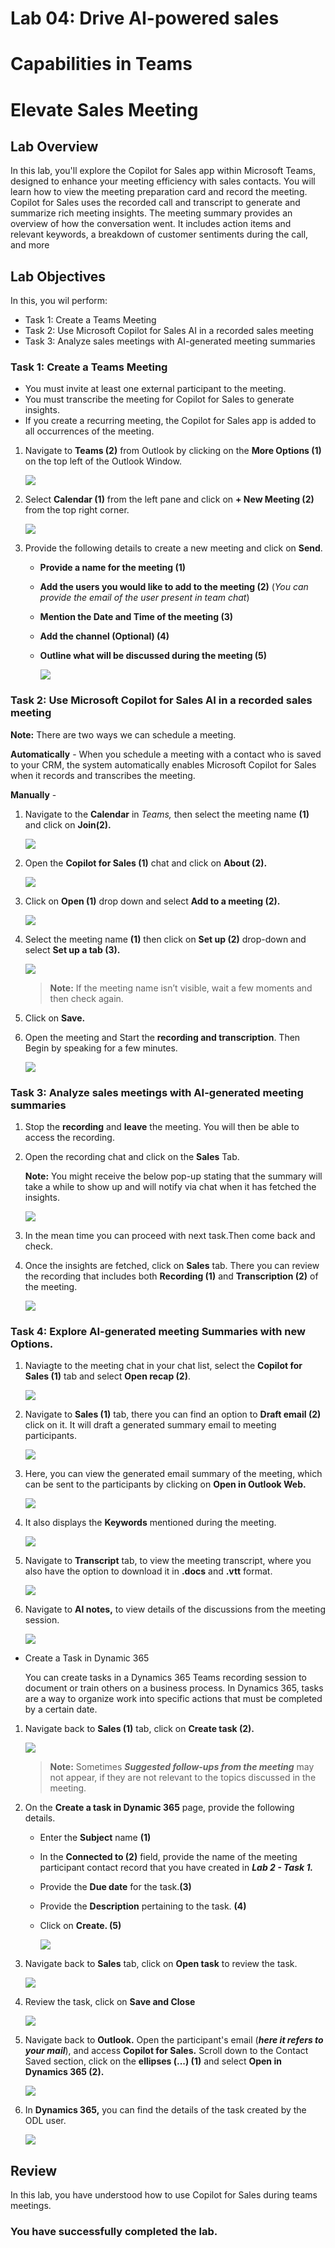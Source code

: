 # Lab 04: Drive AI-powered sales
# Capabilities in Teams 

# Elevate Sales Meeting 

## Lab Overview

In this lab, you'll explore the Copilot for Sales app within Microsoft Teams, designed to enhance your meeting efficiency with sales contacts. You will learn how to view the meeting preparation card and record the meeting. Copilot for Sales uses the recorded call and transcript to generate and summarize rich meeting insights. The meeting summary provides an overview of how the conversation went. It includes action items and relevant keywords, a breakdown of customer sentiments during the call, and more

## Lab Objectives

In this, you wil perform:

- Task 1: Create a Teams Meeting
- Task 2: Use Microsoft Copilot for Sales AI in a recorded sales meeting 
- Task 3: Analyze sales meetings with AI-generated meeting summaries

### Task 1: Create a Teams Meeting

- You must invite at least one external participant to the meeting.
- You must transcribe the meeting for Copilot for Sales to generate insights.
- If you create a recurring meeting, the Copilot for Sales app is added to all occurrences of the meeting.

1. Navigate to **Teams (2)** from Outlook by clicking on the **More Options (1)** on the top left of the Outlook Window.

   ![](../media/dc18.png)

1. Select **Calendar (1)** from the left pane and click on **+ New Meeting (2)** from the top right corner.

   ![](../media/dc4-1.png)

1. Provide the following details to create a new meeting and click on **Send**.

      - **Provide a name for the meeting (1)**
      - **Add the users you would like to add to the meeting  (2)** (*You can provide the email of the user present in team chat*)
      - **Mention the Date and Time of the meeting (3)**
      - **Add the channel (Optional) (4)**
      - **Outline what will be discussed during the meeting (5)**

           ![](../media/details.png)

### Task 2: Use Microsoft Copilot for Sales AI in a recorded sales meeting 

**Note:** There are two ways we can schedule a meeting.

**Automatically** - When you schedule a meeting with a contact who is saved to your CRM, the system automatically enables Microsoft Copilot for Sales when it records and transcribes the meeting.

**Manually** - 

1. Navigate to the **Calendar** in *Teams,*  then select the meeting name **(1)** and click on **Join(2).** 

   ![](../media/dc19.png)

1. Open the **Copilot for Sales (1)** chat and click on **About (2).**

   ![](../media/dc23.png)

1. Click on **Open (1)** drop down and select **Add to a meeting (2).**  

   ![](../media/dc37.png)

1. Select the meeting name **(1)** then click on **Set up (2)** drop-down and select **Set up a tab (3).**

   ![](../media/dc21.png)

    >**Note:** If the meeting name isn’t visible, wait a few moments and then check again.

1. Click on **Save.** 

1. Open the meeting and Start the **recording and transcription**. Then Begin by speaking for a few minutes.

   ![](../media/4-10.png)

### Task 3: Analyze sales meetings with AI-generated meeting summaries

1. Stop the **recording** and **leave** the meeting. You will then be able to access the recording.

1. Open the recording chat and click on the **Sales** Tab.

      **Note:** You might receive the below pop-up stating that the summary will take a while to show up and will notify via chat when it has fetched the insights.

   ![](../media/dc75.png)

1. In the mean time you can proceed with next task.Then come back and check.   

1. Once the insights are fetched, click on **Sales** tab. There you can review the recording that includes both **Recording (1)** and **Transcription (2)** of the meeting.

   ![](../media/dc49.png)

### Task 4: Explore AI-generated meeting Summaries with new Options.

1. Naviagte to the meeting chat in your chat list, select the **Copilot for Sales (1)** tab and select **Open recap (2)**.

   ![](../media/dc50.png)

1. Navigate to **Sales (1)** tab, there you can find an option to **Draft email (2)** click on it. It will draft a generated summary email to meeting participants.

   ![](../media/dc61.png)

1. Here, you can view the generated email summary of the meeting, which can be sent to the participants by clicking on **Open in Outlook Web.**

   ![](../media/dc62.png)

1. It also displays the **Keywords** mentioned during the meeting.

   ![](../media/dc63.png)

1. Navigate to **Transcript** tab, to view the meeting transcript, where you also have the option to download it in **.docs** and **.vtt** format.

   ![](../media/dc64.png)

1. Navigate to **AI notes,** to view details of the discussions from the meeting session.

   ![](../media/dc66.png)

- Create a Task in Dynamic 365   

   You can create tasks in a Dynamics 365 Teams recording session to document or train others on a business process. In Dynamics 365, tasks are a way to organize work into specific actions that must be completed by a certain date.

1. Navigate back to **Sales (1)** tab, click on **Create task (2).**

   ![](../media/dc67.png)

    >**Note:** Sometimes ***Suggested follow-ups from the meeting*** may not appear, if they are not relevant to the topics discussed in the meeting.

1. On the **Create a task in Dynamic 365** page, provide the following details.

   - Enter the **Subject** name **(1)**
   - In the **Connected to (2)** field, provide the name of the meeting participant contact record that you have created in ***Lab 2 - Task 1.***
   - Provide the **Due date** for the task.**(3)**
   - Provide the **Description** pertaining to the task. **(4)**
   - Click on **Create. (5)**

     ![](../media/dc76.png)

1. Navigate back to **Sales** tab, click on **Open task** to review the task.

   ![](../media/dc69.png)

1. Review the task, click on **Save and Close**  

   ![](../media/dc77.png)

1. Navigate back to **Outlook.** Open the participant's email (***here it refers to your mail***), and access **Copilot for Sales.** Scroll down to the Contact Saved section, click on the **ellipses (...) (1)** and select **Open in Dynamics 365 (2).**

   ![](../media/dc72.png)

1. In **Dynamics 365,** you can find the details of the task created by the ODL user.

   ![](../media/dc74.png)


## Review

In this lab, you have understood how to use Copilot for Sales during teams meetings.

### You have successfully completed the lab.
